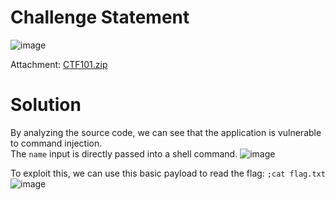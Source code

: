 # Challenge Statement 
![image](https://github.com/user-attachments/assets/5baa9328-b6fb-4c21-adbf-63dfdf06c446)

Attachment: [CTF101.zip](https://github.com/harishkannan05/SnykCTF-2024-Writeup/blob/main/Attachments/CTF101.zip)

# Solution
By analyzing the source code, we can see that the application is vulnerable to command injection. <br />
The `name` input is directly passed into a shell command. 
![image](https://github.com/user-attachments/assets/1695c2ba-d0a9-403b-9a01-eb46b196fbad)

To exploit this, we can use this basic payload to read the flag:
``` ;cat flag.txt ```
![image](https://github.com/user-attachments/assets/2e842314-0507-4a8e-b60f-1414b72a3fd8)
